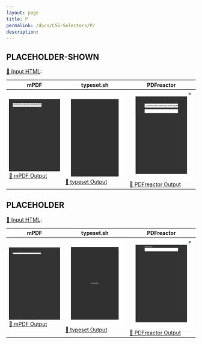 ```yaml
---
layout: page
title: P
permalink: /docs/CSS-Selectors/P/
description: 
---
```




## PLACEHOLDER-SHOWN

[📄 Input HTML](/html/CSS%20Selectors/P/placeholder-shown.html):

| mPDF | typeset.sh | PDFreactor |
|---------|---------|---------|
| ![mPDF Preview](mpdf__html_CSS_Selectors_P_placeholder-shown.html.png) [📕 mPDF Output](mpdf__html_CSS_Selectors_P_placeholder-shown.html.pdf) | ![typeset Preview](typeset__html_CSS_Selectors_P_placeholder-shown.html.png) [📕 typeset Output](typeset__html_CSS_Selectors_P_placeholder-shown.html.pdf) | ![PDFreactor Preview](pdfreactor__html_CSS_Selectors_P_placeholder-shown.html.png) [📕 PDFreactor Output](pdfreactor__html_CSS_Selectors_P_placeholder-shown.html.pdf)

## PLACEHOLDER

[📄 Input HTML](/html/CSS%20Selectors/P/placeholder.html):

| mPDF | typeset.sh | PDFreactor |
|---------|---------|---------|
| ![mPDF Preview](mpdf__html_CSS_Selectors_P_placeholder.html.png) [📕 mPDF Output](mpdf__html_CSS_Selectors_P_placeholder.html.pdf) | ![typeset Preview](typeset__html_CSS_Selectors_P_placeholder.html.png) [📕 typeset Output](typeset__html_CSS_Selectors_P_placeholder.html.pdf) | ![PDFreactor Preview](pdfreactor__html_CSS_Selectors_P_placeholder.html.png) [📕 PDFreactor Output](pdfreactor__html_CSS_Selectors_P_placeholder.html.pdf)


